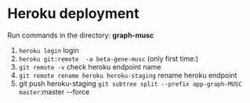 # Heroku deployment

Run commands in the directory: **graph-musc**

1) `heroku login` login
2) `heroku git:remote  -a beta-gene-musc` (only first time:)
3) `git remote -v` check heroku endpoint name
4) `git remote rename heroku heroku-staging` rename heroku endpoint
5) git push heroku-staging `git subtree split --prefix app-graph-MUSC  master`:master --force
